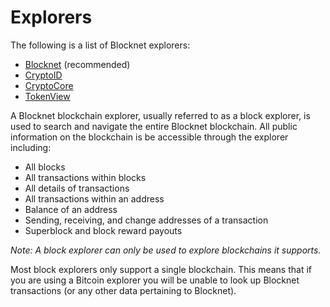# Explorers

The following is a list of Blocknet explorers:

* [Blocknet](https://explorer.blocknet.co/) (recommended)
* [CryptoID](https://chainz.cryptoid.info/block/)
* [CryptoCore](https://block.ccore.online/)
* [TokenView](https://block.tokenview.com/en/coininfo)

A Blocknet blockchain explorer, usually referred to as a block explorer, is used to search and navigate the entire Blocknet blockchain. All public information on the blockchain is be accessible through the explorer including:&#x20;

* All blocks
* All transactions within blocks
* All details of transactions
* All transactions within an address
* Balance of an address
* Sending, receiving, and change addresses of a transaction
* Superblock and block reward payouts

_Note: A block explorer can only be used to explore blockchains it supports._

Most block explorers only support a single blockchain. This means that if you are using a Bitcoin explorer you will be unable to look up Blocknet transactions (or any other data pertaining to Blocknet).
